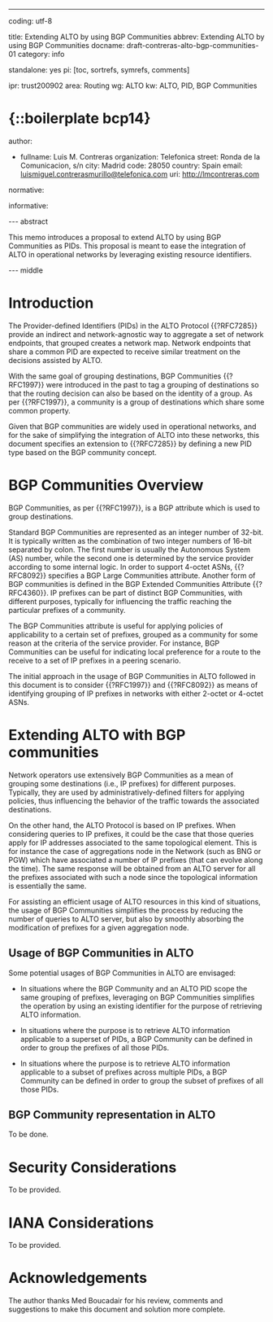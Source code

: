 ---
coding: utf-8

title: Extending ALTO by using BGP Communities
abbrev: Extending ALTO by using BGP Communities
docname: draft-contreras-alto-bgp-communities-01
category: info

standalone: yes
pi: [toc, sortrefs, symrefs, comments]

ipr: trust200902
area: Routing
wg: ALTO
kw: ALTO, PID, BGP Communities

# {::boilerplate bcp14}

author: 

  -
    fullname: Luis M. Contreras
    organization: Telefonica
    street: Ronda de la Comunicacion, s/n
    city: Madrid
    code: 28050
    country: Spain
    email: luismiguel.contrerasmurillo@telefonica.com
    uri: http://lmcontreras.com
	
normative:

informative:


--- abstract

This memo introduces a proposal to extend ALTO by using BGP Communities as PIDs. This proposal is meant to ease the integration of ALTO 
in operational networks by leveraging existing resource identifiers.

--- middle

# Introduction

The Provider-defined Identifiers (PIDs) in the ALTO Protocol {{?RFC7285}} provide an indirect and network-agnostic way to aggregate 
a set of network endpoints, that grouped creates a network map. Network endpoints that share a common PID are expected to receive 
similar treatment on the decisions assisted by ALTO.

With the same goal of grouping destinations, BGP Communities {{?RFC1997}} were introduced in the past to tag a grouping of destinations 
so that the routing decision can also be based on the identity of a group. As per {{?RFC1997}}, a community is a group of destinations 
which share some common property.

Given that BGP communities are widely used in operational networks, and for the sake of simplifying the integration of ALTO into these 
networks, this document specifies an extension to {{?RFC7285}} by defining a new PID type based on the BGP community concept.

# BGP Communities Overview

BGP Communities, as per {{?RFC1997}}, is a BGP attribute which is used to group destinations.

Standard BGP Communities are represented as an integer number of 32-bit. It is typically written as the combination of two integer numbers of 
16-bit separated by colon. The first number is usually the Autonomous System (AS) number, while the second one is determined by the 
service provider according to some internal logic. In order to support 4-octet ASNs, {{?RFC8092}} specifies a BGP Large Communities 
attribute. Another form of BGP communities is defined in the BGP Extended Communities Attribute {{?RFC4360}}. IP prefixes can be part of 
distinct BGP Communities, with different purposes, typically for influencing the traffic reaching the particular prefixes of a community.

The BGP Communities attribute is useful for applying policies of applicability to a certain set of prefixes, grouped as a community 
for some reason at the criteria of the service provider. For instance, BGP Communities can be useful for indicating local preference 
for a route to the receive to a set of IP prefixes in a peering scenario.

The initial approach in the usage of BGP Communities in ALTO followed in this document is to consider {{?RFC1997}} and {{?RFC8092}} as means
of identifying grouping of IP prefixes in networks with either 2-octet or 4-octet ASNs.

# Extending ALTO with BGP communities

Network operators use extensively BGP Communities as a mean of grouping some destinations (i.e., IP prefixes) for different purposes. 
Typically, they are used by administratively-defined filters for applying policies, thus influencing the behavior of the traffic towards 
the associated destinations.

On the other hand, the ALTO Protocol is based on IP prefixes. When considering queries to IP prefixes, it could be the case that those 
queries apply for IP addresses associated to the same topological element.  This is for instance the case of aggregations node in the 
Network (such as BNG or PGW) which have associated a number of IP prefixes (that can evolve along the time). The same response will be 
obtained from an ALTO server for all the prefixes associated with such a node since the topological information is essentially the same.

For assisting an efficient usage of ALTO resources in this kind of situations, the usage of BGP Communities simplifies the process by 
reducing the number of queries to ALTO server, but also by smoothly absorbing the modification of prefixes for a given aggregation node.

## Usage of BGP Communities in ALTO

Some potential usages of BGP Communities in ALTO are envisaged:

* In situations where the BGP Community and an ALTO PID scope the same grouping of prefixes, leveraging on BGP Communities simplifies 
the operation by using an existing identifier for the purpose of retrieving ALTO information.

* In situations where the purpose is to retrieve ALTO information applicable to a superset of PIDs, a BGP Community can be defined in order
to group the prefixes of all those PIDs.

* In situations where the purpose is to retrieve ALTO information applicable to a subset of prefixes across multiple PIDs, a BGP Community
can be defined in order to group the subset of prefixes of all those PIDs.

## BGP Community representation in ALTO

To be done.

# Security Considerations

To be provided.
  
# IANA Considerations

To be provided.

# Acknowledgements

The author thanks Med Boucadair for his review, comments and suggestions to make this document and solution more complete.